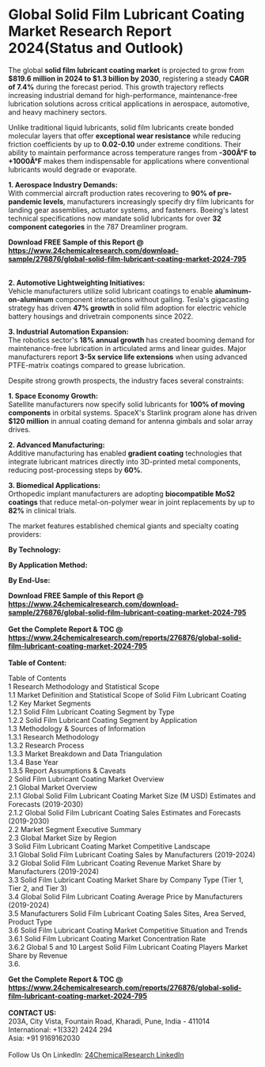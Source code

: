 <h1>Global Solid Film Lubricant Coating Market Research Report 2024(Status and Outlook)</h1><p>The global <strong>solid film lubricant coating market</strong> is projected to grow from <strong>$819.6 million in 2024 to $1.3 billion by 2030</strong>, registering a steady <strong>CAGR of 7.4%</strong> during the forecast period. This growth trajectory reflects increasing industrial demand for high-performance, maintenance-free lubrication solutions across critical applications in aerospace, automotive, and heavy machinery sectors.</p><p>Unlike traditional liquid lubricants, solid film lubricants create bonded molecular layers that offer <strong>exceptional wear resistance</strong> while reducing friction coefficients by up to <strong>0.02-0.10</strong> under extreme conditions. Their ability to maintain performance across temperature ranges from <strong>-300Â°F to +1000Â°F</strong> makes them indispensable for applications where conventional lubricants would degrade or evaporate.</p><p><strong>1. Aerospace Industry Demands:</strong><br>
With commercial aircraft production rates recovering to <strong>90% of pre-pandemic levels</strong>, manufacturers increasingly specify dry film lubricants for landing gear assemblies, actuator systems, and fasteners. Boeing's latest technical specifications now mandate solid lubricants for over <strong>32 component categories</strong> in the 787 Dreamliner program.</p><div><b>Download FREE Sample of this Report @ 
            <a href="https://www.24chemicalresearch.com/download-sample/276876/global-solid-film-lubricant-coating-market-2024-795">
            https://www.24chemicalresearch.com/download-sample/276876/global-solid-film-lubricant-coating-market-2024-795</a></b></div><br><p><strong>2. Automotive Lightweighting Initiatives:</strong><br>
Vehicle manufacturers utilize solid lubricant coatings to enable <strong>aluminum-on-aluminum</strong> component interactions without galling. Tesla's gigacasting strategy has driven <strong>47% growth</strong> in solid film adoption for electric vehicle battery housings and drivetrain components since 2022.</p><p><strong>3. Industrial Automation Expansion:</strong><br>
The robotics sector's <strong>18% annual growth</strong> has created booming demand for maintenance-free lubrication in articulated arms and linear guides. Major manufacturers report <strong>3-5x service life extensions</strong> when using advanced PTFE-matrix coatings compared to grease lubrication.</p><p>Despite strong growth prospects, the industry faces several constraints:</p><p><strong>1. Space Economy Growth:</strong><br>
Satellite manufacturers now specify solid lubricants for <strong>100% of moving components</strong> in orbital systems. SpaceX's Starlink program alone has driven <strong>$120 million</strong> in annual coating demand for antenna gimbals and solar array drives.</p><p><strong>2. Advanced Manufacturing:</strong><br>
Additive manufacturing has enabled <strong>gradient coating</strong> technologies that integrate lubricant matrices directly into 3D-printed metal components, reducing post-processing steps by <strong>60%</strong>.</p><p><strong>3. Biomedical Applications:</strong><br>
Orthopedic implant manufacturers are adopting <strong>biocompatible MoS2 coatings</strong> that reduce metal-on-polymer wear in joint replacements by up to <strong>82%</strong> in clinical trials.</p><p>The market features established chemical giants and specialty coating providers:</p><p><strong>By Technology:</strong></p><p><strong>By Application Method:</strong></p><p><strong>By End-Use:</strong></p><div><b>Download FREE Sample of this Report @ 
            <a href="https://www.24chemicalresearch.com/download-sample/276876/global-solid-film-lubricant-coating-market-2024-795">
            https://www.24chemicalresearch.com/download-sample/276876/global-solid-film-lubricant-coating-market-2024-795</a></b></div><br><div><b>Get the Complete Report & TOC @ 
            <a href="https://www.24chemicalresearch.com/reports/276876/global-solid-film-lubricant-coating-market-2024-795">
            https://www.24chemicalresearch.com/reports/276876/global-solid-film-lubricant-coating-market-2024-795</a></b></div><br>
            <b>Table of Content:</b><p>Table of Contents<br />
1 Research Methodology and Statistical Scope<br />
1.1 Market Definition and Statistical Scope of Solid Film Lubricant Coating<br />
1.2 Key Market Segments<br />
1.2.1 Solid Film Lubricant Coating Segment by Type<br />
1.2.2 Solid Film Lubricant Coating Segment by Application<br />
1.3 Methodology & Sources of Information<br />
1.3.1 Research Methodology<br />
1.3.2 Research Process<br />
1.3.3 Market Breakdown and Data Triangulation<br />
1.3.4 Base Year<br />
1.3.5 Report Assumptions & Caveats<br />
2 Solid Film Lubricant Coating Market Overview<br />
2.1 Global Market Overview<br />
2.1.1 Global Solid Film Lubricant Coating Market Size (M USD) Estimates and Forecasts (2019-2030)<br />
2.1.2 Global Solid Film Lubricant Coating Sales Estimates and Forecasts (2019-2030)<br />
2.2 Market Segment Executive Summary<br />
2.3 Global Market Size by Region<br />
3 Solid Film Lubricant Coating Market Competitive Landscape<br />
3.1 Global Solid Film Lubricant Coating Sales by Manufacturers (2019-2024)<br />
3.2 Global Solid Film Lubricant Coating Revenue Market Share by Manufacturers (2019-2024)<br />
3.3 Solid Film Lubricant Coating Market Share by Company Type (Tier 1, Tier 2, and Tier 3)<br />
3.4 Global Solid Film Lubricant Coating Average Price by Manufacturers (2019-2024)<br />
3.5 Manufacturers Solid Film Lubricant Coating Sales Sites, Area Served, Product Type<br />
3.6 Solid Film Lubricant Coating Market Competitive Situation and Trends<br />
3.6.1 Solid Film Lubricant Coating Market Concentration Rate<br />
3.6.2 Global 5 and 10 Largest Solid Film Lubricant Coating Players Market Share by Revenue<br />
3.6.</p><div><b>Get the Complete Report & TOC @ 
            <a href="https://www.24chemicalresearch.com/reports/276876/global-solid-film-lubricant-coating-market-2024-795">
            https://www.24chemicalresearch.com/reports/276876/global-solid-film-lubricant-coating-market-2024-795</a></b></div><br><b>CONTACT US:</b><br>
            203A, City Vista, Fountain Road, Kharadi, Pune, India - 411014<br>
            International: +1(332) 2424 294<br>
            Asia: +91 9169162030 <br><br>
            Follow Us On LinkedIn: <a href="https://www.linkedin.com/company/24chemicalresearch/">24ChemicalResearch LinkedIn</a>